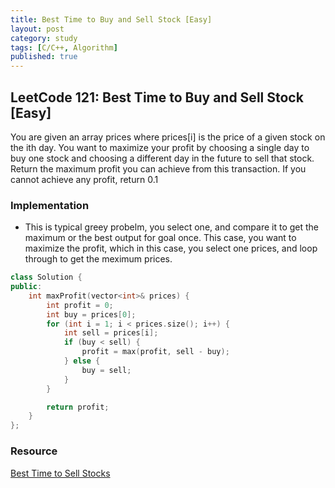 ```yaml
---
title: Best Time to Buy and Sell Stock [Easy]
layout: post
category: study
tags: [C/C++, Algorithm]
published: true
---
```


## LeetCode 121: Best Time to Buy and Sell Stock [Easy]
You are given an array prices where prices[i] is the price of a given stock on the ith day.
You want to maximize your profit by choosing a single day to buy one stock and choosing a different day in the future to sell that stock.
Return the maximum profit you can achieve from this transaction. If you cannot achieve any profit, return 0.1

### Implementation
* This is typical greey probelm, you select one, and compare it to get the maximum or the best output for goal once. 
This case, you want to maximize the profit, which in this case, you select one prices, and loop through to get the meximum prices.

```cpp
class Solution {
public:
    int maxProfit(vector<int>& prices) {
        int profit = 0;
        int buy = prices[0];
        for (int i = 1; i < prices.size(); i++) {
            int sell = prices[i];
            if (buy < sell) {
                profit = max(profit, sell - buy);
            } else {
                buy = sell;
            }
        }

        return profit;
    }
};
```

### Resource
[Best Time to Sell Stocks](https://leetcode.com/problems/best-time-to-buy-and-sell-stock/description/)